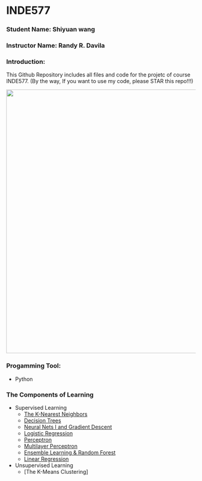 # INDE577
### Student Name: Shiyuan wang 
### Instructor Name: Randy R. Davila
### Introduction: 
This Github Repository includes all files and code for the projetc of course INDE577. (By the way, If you want to use my code, please STAR this repo!!!)

<img src="https://datasciencedojo.com/wp-content/uploads/Mlchart3.jpg" width="1000" height="700">



### Progamming Tool: 
 + Python

### The Components of Learning

+ Supervised Learning
  + [The K-Nearest Neighbors](https://github.com/bamboohorseking/INDE577/tree/main/Supervised-Learning/K-Nearest-Neighbors)
  + [Decision Trees](https://github.com/bamboohorseking/INDE577/tree/main/Supervised-Learning/Decision_Tree)
  + [Neural Nets I and Gradient Descent](https://github.com/bamboohorseking/INDE577/tree/main/Supervised-Learning/Gradient_Descent%26Neural_Network)
  + [Logistic Regression](https://github.com/bamboohorseking/INDE577/tree/main/Supervised-Learning/Logistic_Regression)
  + [Perceptron](https://github.com/bamboohorseking/INDE577/tree/main/Supervised-Learning/Perceptron)
  + [Multilayer Perceptron](https://github.com/bamboohorseking/INDE577/tree/main/Supervised-Learning/Multilayer_Perceptron)
  + [Ensemble Learning & Random Forest](https://github.com/bamboohorseking/INDE577/tree/main/Supervised-Learning/Ensemble_Learning%26Random_Forest)
  + [Linear Regression](https://github.com/bamboohorseking/INDE577/tree/main/Supervised-Learning/Linear_Regression)
+ Unsupervised Learning
  + [The K-Means Clustering]



